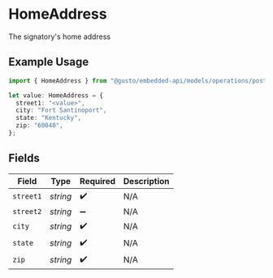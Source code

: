 # HomeAddress

The signatory's home address

## Example Usage

```typescript
import { HomeAddress } from "@gusto/embedded-api/models/operations/postv1companysignatories.js";

let value: HomeAddress = {
  street1: "<value>",
  city: "Fort Santinoport",
  state: "Kentucky",
  zip: "60040",
};
```

## Fields

| Field              | Type               | Required           | Description        |
| ------------------ | ------------------ | ------------------ | ------------------ |
| `street1`          | *string*           | :heavy_check_mark: | N/A                |
| `street2`          | *string*           | :heavy_minus_sign: | N/A                |
| `city`             | *string*           | :heavy_check_mark: | N/A                |
| `state`            | *string*           | :heavy_check_mark: | N/A                |
| `zip`              | *string*           | :heavy_check_mark: | N/A                |